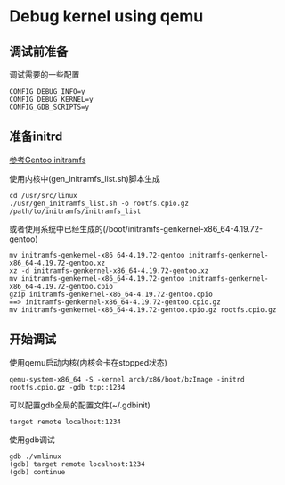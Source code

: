 # Debug kernel using qemu

## 调试前准备

调试需要的一些配置

	CONFIG_DEBUG_INFO=y
	CONFIG_DEBUG_KERNEL=y
	CONFIG_GDB_SCRIPTS=y

## 准备initrd

[参考Gentoo initramfs](https://wiki.gentoo.org/wiki/Early_Userspace_Mounting)

使用内核中(gen_initramfs_list.sh)脚本生成

	cd /usr/src/linux
	./usr/gen_initramfs_list.sh -o rootfs.cpio.gz /path/to/initramfs/initramfs_list

或者使用系统中已经生成的(/boot/initramfs-genkernel-x86_64-4.19.72-gentoo)

	mv initramfs-genkernel-x86_64-4.19.72-gentoo initramfs-genkernel-x86_64-4.19.72-gentoo.xz
	xz -d initramfs-genkernel-x86_64-4.19.72-gentoo.xz
	mv initramfs-genkernel-x86_64-4.19.72-gentoo initramfs-genkernel-x86_64-4.19.72-gentoo.cpio
	gzip initramfs-genkernel-x86_64-4.19.72-gentoo.cpio
	==> initramfs-genkernel-x86_64-4.19.72-gentoo.cpio.gz
	mv initramfs-genkernel-x86_64-4.19.72-gentoo.cpio.gz rootfs.cpio.gz

## 开始调试

使用qemu启动内核(内核会卡在stopped状态)

	qemu-system-x86_64 -S -kernel arch/x86/boot/bzImage -initrd rootfs.cpio.gz -gdb tcp::1234

可以配置gdb全局的配置文件(~/.gdbinit)

	target remote localhost:1234

使用gdb调试

	gdb ./vmlinux
	(gdb) target remote localhost:1234
	(gdb) continue
